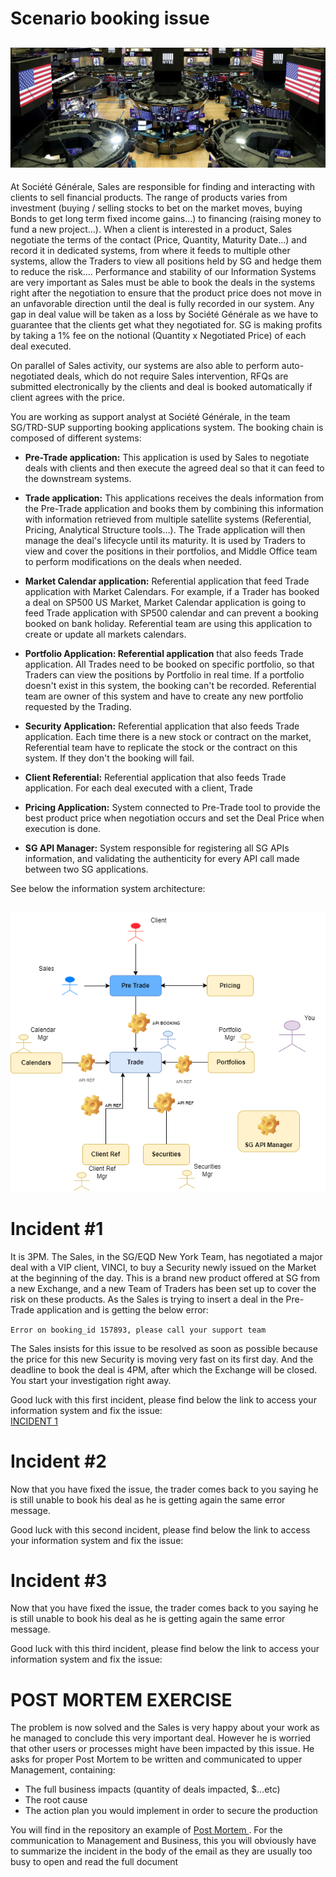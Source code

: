 # Scenario booking issue

![Trading Floor](img/NYSE-trading-floor.jpg)
---

At Société Générale, Sales are responsible for finding and interacting with clients to sell financial products. The range of products varies from investment (buying / selling stocks to bet on the market moves, buying Bonds to get long term fixed income gains...) to financing (raising money to fund a new project…). When a client is interested in a product, Sales negotiate the terms of the contact (Price, Quantity, Maturity Date…) and record it in dedicated systems, from where it feeds to multiple other systems, allow the Traders to view all positions held by SG and hedge them to reduce the risk…. Performance and stability of our Information Systems are very important as Sales must be able to book the deals in the systems right after the negotiation to ensure that the product price does not move in an unfavorable direction until the deal is fully recorded in our system. Any gap in deal value will be taken as a loss by Société Générale as we have to guarantee that the clients get what they negotiated for. SG is making profits by taking a 1% fee on the notional (Quantity x Negotiated Price) of each deal executed.

 
On parallel of Sales activity, our systems are also able to perform auto-negotiated deals, which do not require Sales intervention, RFQs are submitted electronically by the clients and deal is booked automatically if client agrees with the price.  


You are working as support analyst at Société Générale, in the team SG/TRD-SUP supporting booking applications system. The booking chain is composed of different systems:   

* **Pre-Trade application:** This application is used by Sales to negotiate deals with clients and then execute the agreed deal so that it can feed to the downstream systems.

* **Trade application:** This applications receives the deals information from the Pre-Trade application and books them by combining this information with information retrieved from multiple satellite systems (Referential, Pricing, Analytical Structure tools…). The Trade application will then manage the deal's lifecycle until its maturity. It is used by Traders to view and cover the positions in their portfolios, and Middle Office team to perform modifications on the deals when needed.

* **Market Calendar application:** Referential application that feed Trade application with Market Calendars. For example, if a Trader has booked a deal on SP500 US Market, Market Calendar application is going to feed Trade application with SP500 calendar and can prevent a booking booked on bank holiday. Referential team are using this application to create or update all markets calendars.

* **Portfolio Application: Referential application** that also feeds Trade application. All Trades need to be booked on specific portfolio, so that Traders can view the positions by Portfolio in real time. If a portfolio doesn't exist in this system, the booking can't be recorded. Referential team are owner of this system and have to create any new portfolio requested by the Trading.

* **Security Application:** Referential application that also feeds Trade application. Each time there is a new stock or contract on the market, Referential team have to replicate the stock or the contract on this system. If they don't the booking will fail.

* **Client Referential:** Referential application that also feeds Trade application. For each deal executed with a client, Trade

* **Pricing Application:** System connected to Pre-Trade tool to provide the best product price when negotiation occurs and set the Deal Price when execution is done.

* **SG API Manager:** System responsible for registering all SG APIs information, and validating the authenticity for every API call made between two SG applications.


See below the information system architecture:

![Architecture](img/Alten2.drawio.png)
---

# Incident #1

It is 3PM. The Sales, in the SG/EQD New York Team, has negotiated a major deal with a VIP client, VINCI, to buy a Security newly issued on the Market at the beginning of the day. This is a brand new product offered at SG from a new Exchange, and a new Team of Traders has been set up to cover the risk on these products. As the Sales is trying to insert a deal in the Pre-Trade application and is getting the below error:
  
`Error on booking_id 157893, please call your support team`

The Sales insists for this issue to be resolved as soon as possible because the price for this new Security is moving very fast on its first day. And the deadline to book the deal is 4PM, after which the Exchange will be closed. You start your investigation right away.

 Good luck with this first incident, please find below the link to access your information system and fix the issue:  
 [INCIDENT 1](Booking%20Application%20System/1%20Incident)
 
# Incident #2

Now that you have fixed the issue, the trader comes back to you saying he is still unable to book his deal as he is getting again the same error message. 

Good luck with this second incident, please find below the link to access your information system and fix the issue:


# Incident #3

Now that you have fixed the issue, the trader comes back to you saying he is still unable to book his deal as he is getting again the same error message. 

Good luck with this third incident, please find below the link to access your information system and fix the issue:




# POST MORTEM EXERCISE



The problem is now solved and the Sales is very happy about your work as he managed to conclude this very important deal. However he is worried that other users or processes might have been impacted by this issue. He asks for proper Post Mortem to be written and communicated to upper Management, containing:

 

* The full business impacts (quantity of deals impacted, $...etc)
* The root cause
* The action plan you would implement in order to secure the production

 

You will find in the repository an example of [Post Mortem ](Post%20Mortem%20Template/PM1.PNG). For the communication to Management and Business, this you will obviously have to summarize the incident in the body of the email as they are usually too busy to open and read the full document

 

